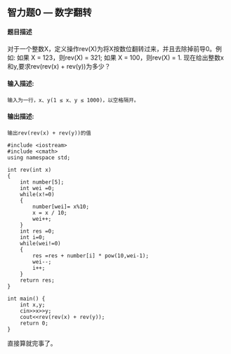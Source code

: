 ## 智力题0 — 数字翻转

#### 题目描述

对于一个整数X，定义操作rev(X)为将X按数位翻转过来，并且去除掉前导0。例如:
如果 X = 123，则rev(X) = 321;
如果 X = 100，则rev(X) = 1.
现在给出整数x和y,要求rev(rev(x) + rev(y))为多少？

#### 输入描述:

```
输入为一行，x、y(1 ≤ x、y ≤ 1000)，以空格隔开。
```

#### 输出描述:

```
输出rev(rev(x) + rev(y))的值
```

```
#include <iostream>
#include <cmath>
using namespace std;

int rev(int x)
{
    int number[5];
    int wei =0;
    while(x!=0)
    {
        number[wei]= x%10;
        x = x / 10;
        wei++;
    }
    int res =0;
    int i=0;
    while(wei!=0)
    {
        res =res + number[i] * pow(10,wei-1);
        wei--;
        i++;
    }
    return res;
}

int main() {
    int x,y;
    cin>>x>>y;
    cout<<rev(rev(x) + rev(y));
    return 0;
}
```

直接算就完事了。